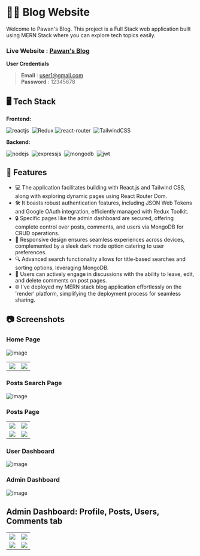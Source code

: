 # 🧑‍💻 Blog Website 

Welcome to Pawan's Blog. This project is a Full Stack web application built using MERN Stack where you can explore tech topics easily.
### Live Website : [Pawan's Blog](https://mern-blog-website-z6u9.onrender.com/)

**User Credentials** <br/>

> **Email** : user1@gmail.com <br /> **Password** : 12345678
 

## 🖥️ Tech Stack
**Frontend:**

![reactjs](https://img.shields.io/badge/React-20232A?style=for-the-badge&logo=react&logoColor=61DAFB)&nbsp;
![Redux](https://img.shields.io/badge/redux-%23593d88.svg?style=for-the-badge&logo=redux&logoColor=white)
![react-router](https://img.shields.io/badge/React_Router-CA4245?style=for-the-badge&logo=react-router&logoColor=white)&nbsp;
![TailwindCSS](https://img.shields.io/badge/tailwindcss-%2338B2AC.svg?style=for-the-badge&logo=tailwind-css&logoColor=white)

**Backend:**

![nodejs](https://img.shields.io/badge/Node.js-43853D?style=for-the-badge&logo=node.js&logoColor=white)&nbsp;
![expressjs](https://img.shields.io/badge/Express.js-000000?style=for-the-badge&logo=express&logoColor=white)&nbsp;
![mongodb](https://img.shields.io/badge/MongoDB-4EA94B?style=for-the-badge&logo=mongodb&logoColor=white)&nbsp;
![jwt](	https://img.shields.io/badge/JWT-000000?style=for-the-badge&logo=JSON%20web%20tokens&logoColor=white)&nbsp;


## 🚀 Features
- 💻 The application facilitates building with React.js and Tailwind CSS, along with exploring dynamic pages using React Router Dom.
- 🛠️ It boasts robust authentication features, including JSON Web Tokens and Google OAuth integration, efficiently managed with Redux Toolkit.
- 🔒 Specific pages like the admin dashboard are secured, offering complete control over posts, comments, and users via MongoDB for CRUD operations.
- 📱 Responsive design ensures seamless experiences across devices, complemented by a sleek dark mode option catering to user preferences.
- 🔍 Advanced search functionality allows for title-based searches and sorting options, leveraging MongoDB.
- 💬 Users can actively engage in discussions with the ability to leave, edit, and delete comments on post pages.
- 🌐 I've deployed my MERN stack blog application effortlessly on the 'render' platform, simplifying the deployment process for seamless sharing.

## 📷 Screenshots

### Home Page

![image](https://i.imgur.com/eJ7kj2W.png)

<table>
  <tr>
    <td><img src="https://i.imgur.com/MwYKpj3.png" /></td>
    <td><img src="https://i.imgur.com/AfUTBBg.png"  /></td>
  </tr>
</table>
  

### Posts Search Page

![image](https://i.imgur.com/E1mALP6.png)


### Posts Page
<table>
  <tr>
    <td><img src="https://i.imgur.com/9ofim07.png" /></td>
    <td><img src="https://i.imgur.com/JJvXmrN.png"  /></td>
  </tr>
  <tr>
     <td><img src="https://i.imgur.com/37vH6QR.png"  /></td>
    <td><img src="https://i.imgur.com/BeBmtea.png"  /></td>
  </tr>
</table>

### User Dashboard
![image](https://i.imgur.com/z5ddbkv.png)


### Admin Dashboard
![image](https://i.imgur.com/JnNV9UY.png)

## Admin Dashboard: Profile, Posts, Users, Comments tab
<table>
  <tr>
    <td><img src="https://i.imgur.com/T6iGjl7.png" /></td>
    <td><img src="https://i.imgur.com/QSZXta3.png"  /></td>
  </tr>
  <tr>
     <td><img src="https://i.imgur.com/mAw90RN.png"  /></td>
    <td><img src="https://i.imgur.com/jdwUAZj.png"  /></td>
  </tr>
</table>
